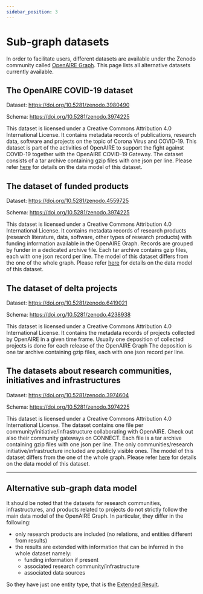 ```yaml
---
sidebar_position: 3
---
```


# Sub-graph datasets

In order to facilitate users, different datasets are available under the Zenodo community called [OpenAIRE Graph](https://zenodo.org/communities/openaire-research-graph).
This page lists all alternative datasets currently available.


## The OpenAIRE COVID-19 dataset

Dataset: https://doi.org/10.5281/zenodo.3980490

Schema: https://doi.org/10.5281/zenodo.3974225
    
This dataset is licensed under a Creative Commons Attribution 4.0 International License.
It contains metadata records of publications, research data, software and projects on the topic of Corona Virus and COVID-19. 
This dataset is part of the activities of OpenAIRE to support the fight against COVID-19 together with the OpenAIRE COVID-19 Gateway. 
The dataset consists of a tar archive containing gzip files with one json per line. Please refer [here](#alternative-sub-graph-data-model) for details on the data model of this dataset.

## The dataset of funded products

Dataset: https://doi.org/10.5281/zenodo.4559725

Schema: https://doi.org/10.5281/zenodo.3974225

This dataset is licensed under a Creative Commons Attribution 4.0 International License.
It contains metadata records of research products (research literature, data, software, other types of research products) with funding 
information available in the OpenAIRE Graph. Records are grouped by funder in a dedicated archive file. Each tar archive contains 
gzip files, each with one json record per line. The model of this dataset differs from the one of the whole graph.
Please refer [here](#alternative-sub-graph-data-model) for details on the data model of this dataset.

## The dataset of delta projects

Dataset: https://doi.org/10.5281/zenodo.6419021

Schema: https://doi.org/10.5281/zenodo.4238938
  
This dataset is licensed under a Creative Commons Attribution 4.0 International License.
It contains the metadata records of projects collected by OpenAIRE in a given time frame. Usually one deposition of collected projects is done for each release of the OpenAIRE Graph
The deposition is one tar archive containing gzip files, each with one json record per line.

## The datasets about research communities, initiatives and infrastructures

Dataset: https://doi.org/10.5281/zenodo.3974604

Schema: https://doi.org/10.5281/zenodo.3974225

This dataset is licensed under a Creative Commons Attribution 4.0 International License.
The dataset contains one file per community/initiative/infrastructure collaborating with OpenAIRE. Check out also their community gateways on 
CONNECT. Each file is a tar archive containing gzip files with one json per line. The only communities/research initiative/infrastructure included are publicly visible ones.
The model of this dataset differs from the one of the whole graph.
Please refer [here](#alternative-sub-graph-data-model) for details on the data model of this dataset.

--- 

## Alternative sub-graph data model

It should be noted that the datasets for research communities, infrastructures, and products related to projects do not strictly follow the main data model of the OpenAIRE Graph. In particular, they differ in the following:

* only research products are included (no relations, and entities different from results)
* the results are extended with information that can be inferred in the whole dataset namely:
  * funding information if present
  * associated research community/infrastructure 
  * associated data sources 

So they have just one entity type, that is the [Extended Result](alternative-model/extendedresult.md).
